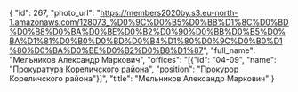 {
    "id": 267,
    "photo_url": "https://members2020by.s3.eu-north-1.amazonaws.com/128073_%D0%9C%D0%B5%D0%BB%D1%8C%D0%BD%D0%B8%D0%BA%D0%BE%D0%B2%D0%90%D0%BB%D0%B5%D0%BA%D1%81%D0%B0%D0%BD%D0%B4%D1%80%D0%9C%D0%B0%D1%80%D0%BA%D0%BE%D0%B2%D0%B8%D1%87",
    "full_name": "Мельников Александр Маркович",
    "offices": "[{\"id\": \"04-09\", \"name\": \"Прокуратура Кореличского района\", \"position\": \"Прокурор Кореличского района\"}]",
    "title": "Мельников Александр Маркович"
}